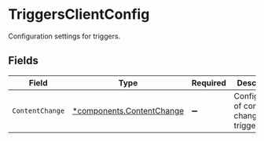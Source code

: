 # TriggersClientConfig

Configuration settings for triggers.


## Fields

| Field                                                                 | Type                                                                  | Required                                                              | Description                                                           |
| --------------------------------------------------------------------- | --------------------------------------------------------------------- | --------------------------------------------------------------------- | --------------------------------------------------------------------- |
| `ContentChange`                                                       | [*components.ContentChange](../../models/components/contentchange.md) | :heavy_minus_sign:                                                    | Configuration of content change trigger.                              |